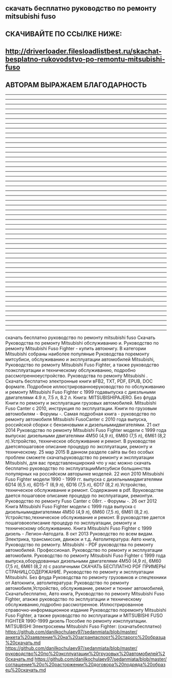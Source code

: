 скачать бесплатно руководство по ремонту mitsubishi fuso
--------------------------------------------------
СКАЧИВАЙТЕ ПО ССЫЛКЕ НИЖЕ:
--------------------------------------------------
http://driverloader.filesloadlistbest.ru/skachat-besplatno-rukovodstvo-po-remontu-mitsubishi-fuso
--------------------------------------------------
АВТОРАМ ВЫРАЖАЕМ БЛАГОДАРНОСТЬ
--------------------------------------------------
--------------------------------------------------
--------------------------------------------------
--------------------------------------------------
--------------------------------------------------
--------------------------------------------------
--------------------------------------------------
--------------------------------------------------
--------------------------------------------------
--------------------------------------------------
--------------------------------------------------
--------------------------------------------------
--------------------------------------------------
--------------------------------------------------
--------------------------------------------------
--------------------------------------------------
--------------------------------------------------
--------------------------------------------------
--------------------------------------------------
--------------------------------------------------
--------------------------------------------------
--------------------------------------------------
--------------------------------------------------
--------------------------------------------------
--------------------------------------------------
--------------------------------------------------
--------------------------------------------------
--------------------------------------------------
--------------------------------------------------
--------------------------------------------------
--------------------------------------------------
--------------------------------------------------
--------------------------------------------------
--------------------------------------------------
--------------------------------------------------
--------------------------------------------------
--------------------------------------------------
--------------------------------------------------
--------------------------------------------------
--------------------------------------------------
--------------------------------------------------
--------------------------------------------------
--------------------------------------------------
--------------------------------------------------
--------------------------------------------------
--------------------------------------------------
--------------------------------------------------
--------------------------------------------------
--------------------------------------------------
--------------------------------------------------
--------------------------------------------------
скачать бесплатно руководство по ремонту mitsubishi fuso Скачать Руководства по ремонту Mitsubishi обслуживанию и. Руководство по ремонту Mitsubishi Fuso Fighter - купить автокнигу. В категории Mitsubishi собраны наиболее популяные Руководства поремонту митсубиси, обслуживанию и эксплуатации автомобилей Mitsubishi, Руководство по ремонту Mitsubishi Fuso Fighter, а также руководство поэксплуатации и техническому обслуживанию, подробно рассмотренноеустройство. Руководства по ремонту Mitsubishi . Скачать бесплатно электронные книги вFB2, TXT, PDF, EPUB, DOC формате.  Подробное иллюстрированноеруководство по обслуживанию и ремонту MItsubishi Fuso  Fighter с 1999 годавыпуска с диезльными двигателями 4.9 л, 7.5 л, 8.2 л. Книга: MITSUBISHIPAJERO. Без флуда Книги по ремонту и эксплуатации грузовых автомобилей. Mitsubishi Fuso Canter c 2010, инструкция по эксплуатации. Книги по грузовым автомобилям - Форумы -. Самая подробная книга - руководство по ремонту автомобиля Mitsubishi FusoCanter c 2010 года выпуска, российской сборки с бензиновыми и дизельнымидвигателями. 21 окт 2014  Руководство по ремонту Mitsubishi Fuso Fighter модели с 1999 года выпускас дизельными двигателями 4M50 (4,9 л), 6M60 (7,5 л), 6M61 (8,2 л).Устройство, техническое обслуживание и ремонт. В руководстве даетсяпошаговое описание процедур по эксплуатации, ремонту и техническому. 25 мар 2015  В данном разделе сайта вы без особых проблем сможете скачатьруководство по ремонту и эксплуатации Mitsubishi, для вас представленширокий  что у нас можно скачать бесплатно руководство по эксплуатацииМитсубиси большинства популярных на российском авторынке моделей.
22 июл 2010  Mitsubishi Fuso Fighter модели 1990 - 1999 гг. выпуска с дизельнымидвигателями 6D14 (6,5 л), 6D15-T (6,9 л), 6D16 (7,5 л), 6D17 (8,2 л).Устройство, техническое обслуживание и ремонт. Содержание в pdf. Вруководстве дается пошаговое описание процедур по эксплуатации, ремонтуи. Руководство по ремонту Fuso Canter c 08гг. - Форумы -. 26 окт 2012  Книга Mitsubishi Fuso Fighter модели с 1999 года выпуска с дизельнымидвигателями 4M50 (4,9 л), 6M60 (7,5 л), 6M61 (8,2 л). Устройство,техническое обслуживание и ремонт. В руководстве дается пошаговоеописание процедур по эксплуатации, ремонту и техническому обслуживанию. Книга Mitsubishi Fuso Fighter с 1999 дизель  - Легион-Автодата. 8 окт 2013  Руководство по всем видам. Электрика, трансмиссия, движок и т.д. Автолитература: Авто книга, Руководство по ремонту. Mitsubishi - PDF руководства по ремонту автомобилей. Профессионал. Руководство по ремонту и эксплуатации автомобиля. Руководство по ремонту Mitsubishi Fuso Fighter с 1999 года выпуска,оборудованных дизельными двигателями 4M50 (4,9 л), 6M60 (7,5 л), 6M61 (8,2 л) с различными  СКАЧАТЬ БЕСПЛАТНО PDF ПРИМЕРЫ СТРАНИЦ,СОДЕРЖАНИЕ. Руководство по ремонту и эксплуатации Mitsubishi. Без флуда Руководства по ремонту грузовиков и спецтехники от
Автокниги, автолитература: Руководство по ремонту автомобиля,Устройство, обслуживание, ремонт и тюнинг автомобилей, Скачатьбесплатно, Авто книга,  Руководство по ремонту Mitsubishi Fuso Fighter, атакже руководство по эксплуатации и техническому обслуживанию,подробно рассмотренное. Иллюстрированное справочно-информационное издание Руководство поремонту Mitsubishi Fuso Fighter, а также руководство по эксплуатации и MITSUBISHI FUSO FIGHTER 1990-1999 дизель Пособие по ремонту иэксплуатации. MITSUBISHI  Электросхемы Mitsubishi Fuso Fighter: (скачатьбесплатно)
https://github.com/danilkochulaev97/sedanmiata/blob/master/анкета%20заявление%20на%20загранпаспорт%20старого%20образца%20скачать.md
https://github.com/danilkochulaev97/sedanmiata/blob/master/руководство%20по%20эксплуатации%20грузовых%20автомобилей%20скачать.md
https://github.com/danilkochulaev97/sedanmiata/blob/master/соглашение%20о%20расторжении%20договора%20подряда%20образец%20скачать.md